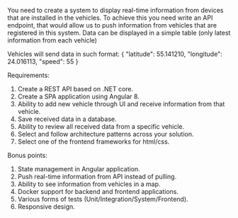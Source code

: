 You need to create a system to display real-time information from devices that are installed in the vehicles. To achieve this you need 
write an API endpoint, that would allow us to push information from vehicles that are registered in this system. Data can be displayed
in a simple table (only latest information from each vehicle)

Vehicles will send data in such format: 
{
 "latitude": 55.141210,
 "longitude": 24.016113,
 "speed": 55
}

Requirements:
 1. Create a REST API based on .NET core.
 2. Create a SPA application using Angular 8.
 3. Ability to add new vehicle through UI and receive information from that vehicle.
 4. Save received data in a database.
 5. Ability to review all received data from a specific vehicle.
 6. Select and follow architecture patterns across your solution.
 7. Select one of the frontend frameworks for html/css.

Bonus points:
 1. State management in Angular application.
 2. Push real-time information from API instead of pulling.
 3. Ability to see information from vehicles in a map.
 4. Docker support for backend and frontend applications.
 5. Various forms of tests (Unit/Integration/System/Frontend).
 6. Responsive design.
